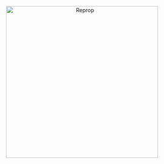 <!--- THIS IS A COMPUTED FILE. DO NOT EDIT. EDIT `/home/romu/code/reprop/readme.template.md` INSTEAD. -->
[<p align="center"><img src='https://github.com/brillout-test/reprop-test/blob/master/logo/logo-title.svg' width=400 style="max-width:100%;" alt="Reprop"/></p>](https://github.com/brillout/reprop)
